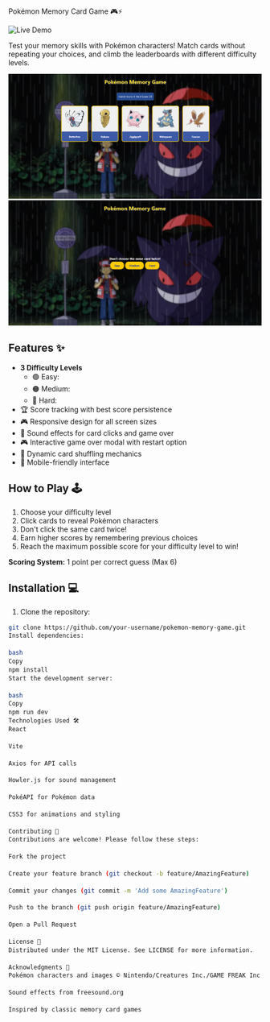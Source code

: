  Pokémon Memory Card Game 🎮⚡

![Live Demo](https://mr-s-26.github.io/pokemon-memory-game/) 


Test your memory skills with Pokémon characters! Match cards without repeating your choices, and climb the leaderboards with different difficulty levels.

![Game Screenshot](image-1.png)
![Choose Difficulty](image.png)

## Features ✨

- **3 Difficulty Levels**
  - 🟢 Easy: 
  - 🟠 Medium: 
  - 🔴 Hard: 
- 🏆 Score tracking with best score persistence
- 🎮 Responsive design for all screen sizes
- 🎵 Sound effects for card clicks and game over
- 🎮 Interactive game over modal with restart option
- 🔄 Dynamic card shuffling mechanics
- 📱 Mobile-friendly interface

## How to Play 🕹️

1. Choose your difficulty level
2. Click cards to reveal Pokémon characters
3. Don't click the same card twice!
4. Earn higher scores by remembering previous choices
5. Reach the maximum possible score for your difficulty level to win!

**Scoring System:**
1 point per correct guess (Max 6)

## Installation 💻

1. Clone the repository:
```bash
git clone https://github.com/your-username/pokemon-memory-game.git
Install dependencies:

bash
Copy
npm install
Start the development server:

bash
Copy
npm run dev
Technologies Used 🛠️
React

Vite

Axios for API calls

Howler.js for sound management

PokéAPI for Pokémon data

CSS3 for animations and styling

Contributing 🤝
Contributions are welcome! Please follow these steps:

Fork the project

Create your feature branch (git checkout -b feature/AmazingFeature)

Commit your changes (git commit -m 'Add some AmazingFeature')

Push to the branch (git push origin feature/AmazingFeature)

Open a Pull Request

License 📄
Distributed under the MIT License. See LICENSE for more information.

Acknowledgments 🎉
Pokémon characters and images © Nintendo/Creatures Inc./GAME FREAK Inc.

Sound effects from freesound.org

Inspired by classic memory card games

